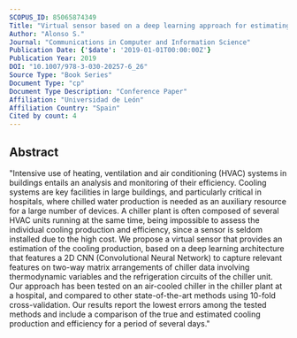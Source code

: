 ```yaml
---
SCOPUS_ID: 85065874349
Title: "Virtual sensor based on a deep learning approach for estimating efficiency in chillers"
Author: "Alonso S."
Journal: "Communications in Computer and Information Science"
Publication Date: {'$date': '2019-01-01T00:00:00Z'}
Publication Year: 2019
DOI: "10.1007/978-3-030-20257-6_26"
Source Type: "Book Series"
Document Type: "cp"
Document Type Description: "Conference Paper"
Affiliation: "Universidad de León"
Affiliation Country: "Spain"
Cited by count: 4
---
```


## Abstract
"Intensive use of heating, ventilation and air conditioning (HVAC) systems in buildings entails an analysis and monitoring of their efficiency. Cooling systems are key facilities in large buildings, and particularly critical in hospitals, where chilled water production is needed as an auxiliary resource for a large number of devices. A chiller plant is often composed of several HVAC units running at the same time, being impossible to assess the individual cooling production and efficiency, since a sensor is seldom installed due to the high cost. We propose a virtual sensor that provides an estimation of the cooling production, based on a deep learning architecture that features a 2D CNN (Convolutional Neural Network) to capture relevant features on two-way matrix arrangements of chiller data involving thermodynamic variables and the refrigeration circuits of the chiller unit. Our approach has been tested on an air-cooled chiller in the chiller plant at a hospital, and compared to other state-of-the-art methods using 10-fold cross-validation. Our results report the lowest errors among the tested methods and include a comparison of the true and estimated cooling production and efficiency for a period of several days."
